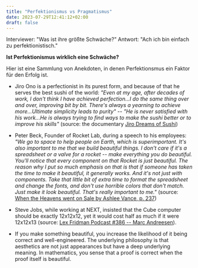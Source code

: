 ```yaml
---
title: "Perfektionismus vs Pragmatismus"
date: 2023-07-29T12:41:12+02:00
draft: false 
---
```


Interviewer: "Was ist ihre größte Schwäche?" Antwort: "Ach ich bin einfach zu perfektionistisch." 

**Ist Perfektionismus wirklich eine Schwäche?**

Hier ist eine Sammlung von Anekdoten, in denen Perfektionsmus ein Faktor für den Erfolg ist.

* Jiro Ono is a perfectionist in its purest form, and because of that he serves the best sushi of the world: *"Even at my age, after decades of work, I don't think I have achieved perfection...I do the same thing over and over, improving bit by bit. There's always a yearning to achieve more...Ultimate simplicity leads to purity" --  "He is never satisfied with his work...He is always trying to find ways to make the sushi better or to improve his skills"* (source: the documentary [Jiro Dreams of Sushi](https://en.wikipedia.org/wiki/Jiro_Dreams_of_Sushi))

* Peter Beck, Founder of Rocket Lab, during a speech to his employees: *"We go to space to help people on Earth, which is superimportant. It's also important to me that we build beautiful things. I don't care if it's a spreadsheet or a valve for a rocket -- make everything you do beautiful. You'll notice that every component on that Rocket is just beautiful. The reason why I put so much emphasis on that is that if someone has taken the time to make it beautiful, it generally works. And it's not just with components. Take that little bit of extra time to format the spreadsheet and change the fonts, and don't use horrible colors that don't match. Just make it look beautiful. That's really important to me."* (source: [When the Heavens went on Sale by Ashlee Vance, p. 237](https://www.goodreads.com/book/show/56246243-when-the-heavens-went-on-sale))

* Steve Jobs, while working at NEXT, insisted that the Cube computer should be exactly 12x12x12, yet it would cost half as much if it were 12x12x13 (source: [Lex Fridman Podcast #386 -- Marc Andreesen](https://www.youtube.com/watch?v=-hxeDjAxvJ8&t=903s)). 

* If you make something beautiful, you increase the likelihood of it being correct and well-engineered. The underlying philosophy is that aesthetics are not just appearances but have a deep underlying meaning. In mathematics, you sense that a proof is correct when the proof itself is beautiful.
